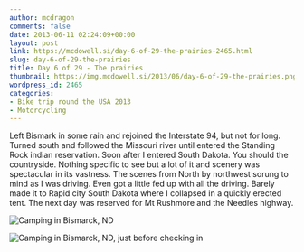 ```yaml
---
author: mcdragon
comments: false
date: 2013-06-11 02:24:09+00:00
layout: post
link: https://mcdowell.si/day-6-of-29-the-prairies-2465.html
slug: day-6-of-29-the-prairies
title: Day 6 of 29 - The prairies
thumbnail: https://img.mcdowell.si/2013/06/day-6-of-29-the-prairies.png
wordpress_id: 2465
categories:
- Bike trip round the USA 2013
- Motorcycling
---
```


Left Bismark in some rain and rejoined the Interstate 94, but not for long. Turned south and followed the Missouri river until entered the Standing Rock indian reservation. Soon after I entered South Dakota. You should the countryside. Nothing specific to see but a lot of it and scenery was spectacular in its vastness. The scenes from North by northwest sorung to mind as I was driving. Even got a little fed up with all the driving. Barely made it to Rapid city South Dakota where I collapsed in a quickly erected tent.
The next day was reserved for Mt Rushmore and the Needles highway.

![Camping in Bismarck, ND](https://img.mcdowell.si/2013/06/wpid-20130609_210353-1.jpg "Camping in Bismarck, ND")

![Camping in Bismarck, ND, just before checking in](https://img.mcdowell.si/2013/06/wpid-20130610_173143-1.jpg "Camping in Bismarck, ND, just before checking in. I remember taking this photo just to take my number plate down as I was asked about it at every campsite")



